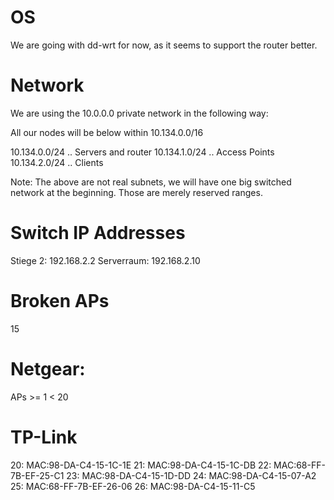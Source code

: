 
# OS

We are going with dd-wrt for now, as it seems to support the router better.

# Network

We are using the 10.0.0.0 private network in the following way:

All our nodes will be below within 10.134.0.0/16

10.134.0.0/24 .. Servers and router
10.134.1.0/24 .. Access Points
10.134.2.0/24 .. Clients

Note: The above are not real subnets, we will have one big switched network at the beginning. Those are merely reserved ranges.

# Switch IP Addresses

Stiege 2: 192.168.2.2
Serverraum: 192.168.2.10


# Broken APs

15

# Netgear:

APs >= 1 < 20

# TP-Link

20: MAC:98-DA-C4-15-1C-1E
21: MAC:98-DA-C4-15-1C-DB
22: MAC:68-FF-7B-EF-25-C1
23: MAC:98-DA-C4-15-1D-DD
24: MAC:98-DA-C4-15-07-A2
25: MAC:68-FF-7B-EF-26-06
26: MAC:98-DA-C4-15-11-C5
